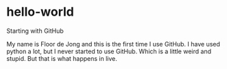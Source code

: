 # hello-world
Starting with GitHub

My name is Floor de Jong and this is the first time I use GitHub. 
I have used python a lot, but I never started to use GitHub. 
Which is a little weird and stupid. But that is what happens in live.
